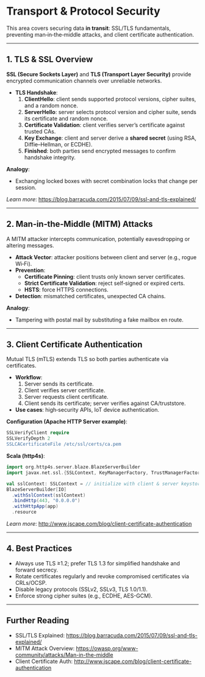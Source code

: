 # Transport & Protocol Security

This area covers securing data **in transit**: SSL/TLS fundamentals, preventing man‑in‑the‑middle attacks, and client certificate authentication.

---

## 1. TLS & SSL Overview

**SSL (Secure Sockets Layer)** and **TLS (Transport Layer Security)** provide encrypted communication channels over unreliable networks.

- **TLS Handshake**:
  1. **ClientHello**: client sends supported protocol versions, cipher suites, and a random nonce.
  2. **ServerHello**: server selects protocol version and cipher suite, sends its certificate and random nonce.
  3. **Certificate Validation**: client verifies server’s certificate against trusted CAs.
  4. **Key Exchange**: client and server derive a **shared secret** (using RSA, Diffie–Hellman, or ECDHE).
  5. **Finished**: both parties send encrypted messages to confirm handshake integrity.

**Analogy**:  
- Exchanging locked boxes with secret combination locks that change per session.

*Learn more*: https://blog.barracuda.com/2015/07/09/ssl-and-tls-explained/

---

## 2. Man‑in‑the‑Middle (MITM) Attacks

A MITM attacker intercepts communication, potentially eavesdropping or altering messages.

- **Attack Vector**: attacker positions between client and server (e.g., rogue Wi‑Fi).
- **Prevention**:
  - **Certificate Pinning**: client trusts only known server certificates.
  - **Strict Certificate Validation**: reject self‑signed or expired certs.
  - **HSTS**: force HTTPS connections.
- **Detection**: mismatched certificates, unexpected CA chains.

**Analogy**:  
- Tampering with postal mail by substituting a fake mailbox en route.

---

## 3. Client Certificate Authentication

Mutual TLS (mTLS) extends TLS so both parties authenticate via certificates.

- **Workflow**:
  1. Server sends its certificate.
  2. Client verifies server certificate.
  3. Server requests client certificate.
  4. Client sends its certificate; server verifies against CA/truststore.
- **Use cases**: high‑security APIs, IoT device authentication.

**Configuration (Apache HTTP Server example)**:
```apache
SSLVerifyClient require
SSLVerifyDepth 2
SSLCACertificateFile /etc/ssl/certs/ca.pem
```

**Scala (http4s)**:
```scala
import org.http4s.server.blaze.BlazeServerBuilder
import javax.net.ssl.{SSLContext, KeyManagerFactory, TrustManagerFactory}

val sslContext: SSLContext = // initialize with client & server keystores
BlazeServerBuilder[IO]
  .withSslContext(sslContext)
  .bindHttp(443, "0.0.0.0")
  .withHttpApp(app)
  .resource
```

*Learn more*: http://www.jscape.com/blog/client-certificate-authentication

---

## 4. Best Practices

- Always use TLS ≥1.2; prefer TLS 1.3 for simplified handshake and forward secrecy.
- Rotate certificates regularly and revoke compromised certificates via CRLs/OCSP.
- Disable legacy protocols (SSLv2, SSLv3, TLS 1.0/1.1).
- Enforce strong cipher suites (e.g., ECDHE, AES-GCM).

---

## Further Reading

- SSL/TLS Explained: https://blog.barracuda.com/2015/07/09/ssl-and-tls-explained/  
- MITM Attack Overview: https://owasp.org/www-community/attacks/Man-in-the-middle  
- Client Certificate Auth: http://www.jscape.com/blog/client-certificate-authentication  
